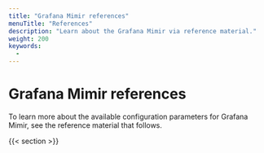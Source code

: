 ```yaml
---
title: "Grafana Mimir references"
menuTitle: "References"
description: "Learn about the Grafana Mimir via reference material."
weight: 200
keywords:
  -
---
```


# Grafana Mimir references

To learn more about the available configuration parameters for Grafana Mimir, see the reference material that follows.

{{< section >}}
